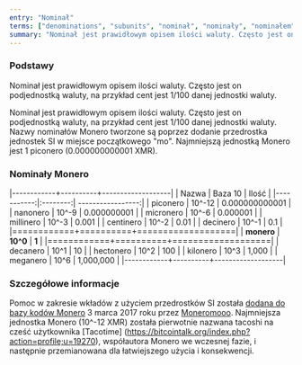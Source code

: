```yaml
---
entry: "Nominał"
terms: ["denominations", "subunits", "nominał", "nominały", "nominałem", "nominałom", "nominałowi", "podjednostki", "podjednostkom", "podjednostka", "podjednostce", "podjednostką", "tacoshi", "piconero", "nanonero", "micronero", "millinero", "centinero", "decinero","decanero","hectonero","kilonero","meganero","giganero"]
summary: "Nominał jest prawidłowym opisem ilości waluty. Często jest on podjednostką waluty, na przykład cent jest 1/100 danej jednostki waluty."
---
```


### Podstawy

Nominał jest prawidłowym opisem ilości waluty. Często jest on podjednostką waluty, na przykład cent jest 1/100 danej jednostki waluty.

Nominał jest prawidłowym opisem ilości waluty. Często jest on podjednostką waluty, na przykład cent jest 1/100 danej jednostki waluty. Nazwy nominałów Monero tworzone są poprzez dodanie przedrostka jednostek SI w miejsce początkowego "mo". Najmniejszą jednostką Monero jest 1 piconero (0.000000000001 XMR).

### Nominały Monero

|------------+----------+-------------------|
| Nazwa      | Baza 10  | Ilość             |
|-----------:|:--------:| -----------------:|
| piconero   | 10^-12   | 0.000000000001    |
| nanonero   | 10^-9    | 0.000000001       |
| micronero  | 10^-6    | 0.000001          |
| millinero  | 10^-3    | 0.001             |
| centinero  | 10^-2    | 0.01              |
| decinero   | 10^-1    | 0.1               |
|============+==========+===================|
| **monero** | **10^0** | **1**             |
|============+==========+===================|
| decanero   | 10^1     | 10                |
| hectonero  | 10^2     | 100               |
| kilonero   | 10^3     | 1,000             |
| meganero   | 10^6     | 1,000,000         |
|------------+----------+-------------------|

### Szczegółowe informacje

Pomoc w zakresie wkładów z użyciem przedrostków SI została [dodana do bazy kodów Monero](https://github.com/monero-project/monero/pull/1826) 3 marca 2017 roku przez [Moneromooo](https://github.com/moneromooo-monero). Najmniejsza jednostka Monero (10^-12 XMR) została pierwotnie nazwana tacoshi na cześć użytkownika [Tacotime] (https://bitcointalk.org/index.php?action=profile;u=19270), współautora Monero we wczesnej fazie, i następnie przemianowana dla łatwiejszego użycia i konsekwencji.
